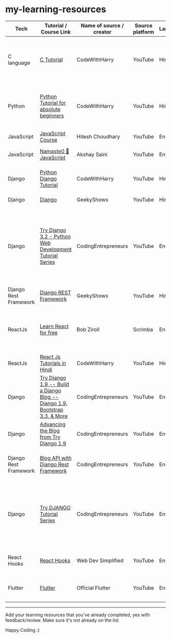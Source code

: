 # my-learning-resources

| Tech | Tutorial / Course Link | Name of source / creator | Source platform | Language | Feedback/Review |
|--|--|--|--|--|--|
| C language | [C Tutorial](https://www.youtube.com/playlist?list=PLu0W_9lII9aiXlHcLx-mDH1Qul38wD3aR) | CodeWithHarry |YouTube|Hindi|Made for beginners and very easy to understand concepts and project-based learning
|Python|[Python Tutorial for absolute beginners](https://www.youtube.com/playlist?list=PLu0W_9lII9agICnT8t4iYVSZ3eykIAOME)|CodeWithHarry|YouTube|Hindi|Made for beginners and very easy to understand concepts and project-based learning|
|JavaScript|[JavaScript Course](https://www.youtube.com/playlist?list=PLRAV69dS1uWSxUIk5o3vQY2-_VKsOpXLD)|Hitesh Choudhary|YouTube|English|Beginner friendly|
|JavaScript|[Namaste0  🙏 JavaScript](https://www.youtube.com/playlist?list=PLlasXeu85E9cQ32gLCvAvr9vNaUccPVNP)|Akshay Saini|YouTube|English|In-depth JavaScript Course|
|Django|[Python Django Tutorial](https://www.youtube.com/playlist?list=PLu0W_9lII9ah7DDtYtflgwMwpT3xmjXY9)|CodeWithHarry|YouTube|Hindi|Easy to understand and project-based learning|
|Django|[Django](https://www.youtube.com/playlist?list=PLbGui_ZYuhigchy8DTw4pX4duTTpvqlh6)|GeekyShows|YouTube|Hindi|In-depth Django course|
|Django|[Try Django 3.2 - Python Web Development Tutorial Series](https://www.youtube.com/playlist?list=PLEsfXFp6DpzRMby_cSoWTFw8zaMdTEXgL)|CodingEntrepreneurs|YouTube|English|Teach you the fundamentals of creating web applications with Python & Django by building a real project step-by-step, covered HTMX, and deploy on DigitalOcean's app platform
|Django Rest Framework|[Django REST Framework](https://www.youtube.com/playlist?list=PLbGui_ZYuhijTKyrlu-0g5GcP9nUp_HlN)|GeekyShows|YouTube|Hindi|In-depth concepts of DRF|
|ReactJs|[Learn React for free](https://scrimba.com/learn/learnreact/)|Bob Ziroll|Scrimba|English|Beginner friendly, in-depth understading, interactive coding challenges and building eight fun projects|
|ReactJs|[React Js Tutorials in Hindi](https://www.youtube.com/playlist?list=PLu0W_9lII9agx66oZnT6IyhcMIbUMNMdt)|CodeWithHarry|YouTube|Hindi|Beginner friendly and project-based learning|
|Django|[Try Django 1.9 -- Build a Django Blog -- Django 1.9, Bootstrap 3.3, & More](https://www.youtube.com/playlist?list=PLEsfXFp6DpzQFqfCur9CJ4QnKQTVXUsRy)|CodingEntrepreneurs|YouTube|English|For me it was so old but I managed with new version, covers how to create blog|
|Django|[Advancing the Blog from Try Django 1.9](https://www.youtube.com/playlist?list=PLEsfXFp6DpzQB82YbmKKBy2jKdzpZKczn)|CodingEntrepreneurs|YouTube|English|Advancing blog, required to watch previous tutorial|
|Django Rest Framework|[Blog API with Django Rest Framework](https://www.youtube.com/playlist?list=PLEsfXFp6DpzTOcOVdZF-th7BS_GYGguAS)|CodingEntrepreneurs|YouTube|English|Teaches you how to create a REST API for the blog you created in the previous tutorial|
|Django|[Try DJANGO Tutorial Series](https://www.youtube.com/playlist?list=PLEsfXFp6DpzTD1BD1aWNxS2Ep06vIkaeW)|CodingEntrepreneurs|YouTube|English|Learn and master Django bit by bit in this series. It's a radical departure from our other Try Django series so be sure to subscribe to get everything|
|React Hooks|[React Hooks](https://www.youtube.com/playlist?list=PLZlA0Gpn_vH8EtggFGERCwMY5u5hOjf-h)|Web Dev Simplified|YouTube|English|Beautifully explained with useful examples and tips|
|Flutter |[Flutter](https://www.youtube.com/watch?v=4AoFA19gbLo&list=PLjxrf2q8roU3wk7CDw4RfV3mEwOJbjx1k&ab_channel=Flutter)|Official Flutter|YouTube|English|Short and Simple Explanation of Flutter by official Flutter Org |
-------------------------------------------------------------------------------

Add your learning resources that you've already completed, yes with feedback/review. Make sure it's not already on the list 

Happy Coding :)
